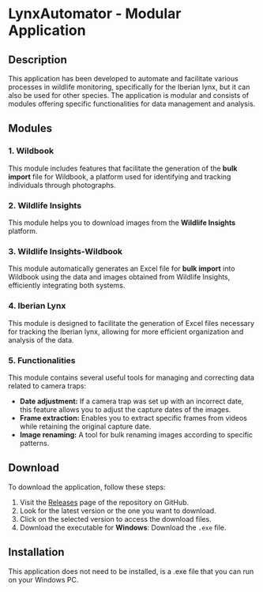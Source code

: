 # LynxAutomator - Modular Application

## Description

This application has been developed to automate and facilitate various processes in wildlife monitoring, specifically for the Iberian lynx, but it can also be used for other species. The application is modular and consists of modules offering specific functionalities for data management and analysis.

## Modules

### 1. Wildbook

This module includes features that facilitate the generation of the **bulk import** file for Wildbook, a platform used for identifying and tracking individuals through photographs.

### 2. Wildlife Insights

This module helps you to download images from the **Wildlife Insights** platform.

### 3. Wildlife Insights-Wildbook

This module automatically generates an Excel file for **bulk import** into Wildbook using the data and images obtained from Wildlife Insights, efficiently integrating both systems.

### 4. Iberian Lynx

This module is designed to facilitate the generation of Excel files necessary for tracking the Iberian lynx, allowing for more efficient organization and analysis of the data.

### 5. Functionalities

This module contains several useful tools for managing and correcting data related to camera traps:

- **Date adjustment:** If a camera trap was set up with an incorrect date, this feature allows you to adjust the capture dates of the images.
- **Frame extraction:** Enables you to extract specific frames from videos while retaining the original capture date.
- **Image renaming:** A tool for bulk renaming images according to specific patterns.


## Download 

To download the application, follow these steps:

1. Visit the [Releases](https://github.com/antonalvarezbc/LynxAutomator/releases/) page of the repository on GitHub.
2. Look for the latest version or the one you want to download.
3. Click on the selected version to access the download files.
4. Download the  executable for **Windows**: Download the `.exe` file.

## Installation

This application does not need to be installed, is a .exe file that you can run on your Windows PC.
